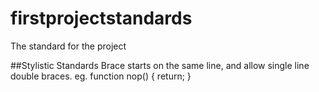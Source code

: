 # firstprojectstandards
The standard for the project

##Stylistic Standards
Brace starts on the same line, and allow single line double braces. 
  eg. function nop() { return; }
